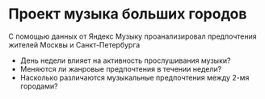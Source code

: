 ﻿# Проект музыка больших городов

С помощью данных от Яндекс Музыку проанализировал предпочтения жителей Москвы и Санкт-Петербурга

* День недели влияет на активность прослушивания музыки?
* Меняются ли жанровые предпочтения в течении недели?
* Насколько различаются музыкальные предпочтения между 2-мя городами?